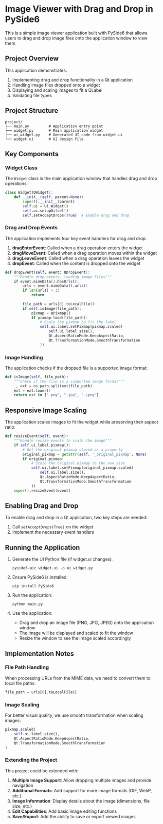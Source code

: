 # Image Viewer with Drag and Drop in PySide6

This is a simple image viewer application built with PySide6 that allows users to drag and drop image files onto the application window to view them.

## Project Overview

This application demonstrates:
1. Implementing drag and drop functionality in a Qt application
2. Handling image files dropped onto a widget
3. Displaying and scaling images to fit a QLabel
4. Validating file types

## Project Structure

```
project/
├── main.py         # Application entry point
├── widget.py       # Main application widget
├── ui_widget.py    # Generated UI code from widget.ui
└── widget.ui       # UI design file
```

## Key Components

### Widget Class

The `Widget` class is the main application window that handles drag and drop operations:

```python
class Widget(QWidget):
    def __init__(self, parent=None):
        super().__init__(parent)
        self.ui = Ui_Widget()
        self.ui.setupUi(self)
        self.setAcceptDrops(True)  # Enable drag and drop
```

### Drag and Drop Events

The application implements four key event handlers for drag and drop:

1. **dragEnterEvent**: Called when a drag operation enters the widget
2. **dragMoveEvent**: Called when a drag operation moves within the widget
3. **dragLeaveEvent**: Called when a drag operation leaves the widget
4. **dropEvent**: Called when the content is dropped onto the widget

```python
def dropEvent(self, event: QDropEvent):
    """Handle drop events, loading image files"""
    if event.mimeData().hasUrls():
        urls = event.mimeData().urls()
        if len(urls) > 1:
            return
        
        file_path = urls[0].toLocalFile()
        if self.isImage(file_path):
            pixmap = QPixmap()
            if pixmap.load(file_path):
                # Scale the pixmap to fit the label
                self.ui.label.setPixmap(pixmap.scaled(
                    self.ui.label.size(), 
                    Qt.AspectRatioMode.KeepAspectRatio, 
                    Qt.TransformationMode.SmoothTransformation
                ))
```

### Image Handling

The application checks if the dropped file is a supported image format:

```python
def isImage(self, file_path):
    """Check if the file is a supported image format"""
    _, ext = os.path.splitext(file_path)
    ext = ext.lower()
    return ext in [".png", ".jpg", ".jpeg"]
```

## Responsive Image Scaling

The application scales images to fit the widget while preserving their aspect ratio:

```python
def resizeEvent(self, event):
    """Handle resize events to scale the image"""
    if self.ui.label.pixmap():
        # Get the original pixmap stored as a property
        original_pixmap = getattr(self, '_original_pixmap', None)
        if original_pixmap:
            # Scale the original pixmap to the new size
            self.ui.label.setPixmap(original_pixmap.scaled(
                self.ui.label.size(),
                Qt.AspectRatioMode.KeepAspectRatio,
                Qt.TransformationMode.SmoothTransformation
            ))
    super().resizeEvent(event)
```

## Enabling Drag and Drop

To enable drag and drop in a Qt application, two key steps are needed:

1. Call `setAcceptDrops(True)` on the widget
2. Implement the necessary event handlers

## Running the Application

1. Generate the UI Python file (if widget.ui changes):
   ```
   pyside6-uic widget.ui -o ui_widget.py
   ```

2. Ensure PySide6 is installed:
   ```
   pip install PySide6
   ```

3. Run the application:
   ```
   python main.py
   ```

4. Use the application:
   - Drag and drop an image file (PNG, JPG, JPEG) onto the application window
   - The image will be displayed and scaled to fit the window
   - Resize the window to see the image scaled accordingly

## Implementation Notes

### File Path Handling

When processing URLs from the MIME data, we need to convert them to local file paths:

```python
file_path = urls[0].toLocalFile()
```

### Image Scaling

For better visual quality, we use smooth transformation when scaling images:

```python
pixmap.scaled(
    self.ui.label.size(),
    Qt.AspectRatioMode.KeepAspectRatio,
    Qt.TransformationMode.SmoothTransformation
)
```

### Extending the Project

This project could be extended with:

1. **Multiple Image Support**: Allow dropping multiple images and provide navigation
2. **Additional Formats**: Add support for more image formats (GIF, WebP, etc.)
3. **Image Information**: Display details about the image (dimensions, file size, etc.)
4. **Edit Capabilities**: Add basic image editing functions
5. **Save/Export**: Add the ability to save or export viewed images
